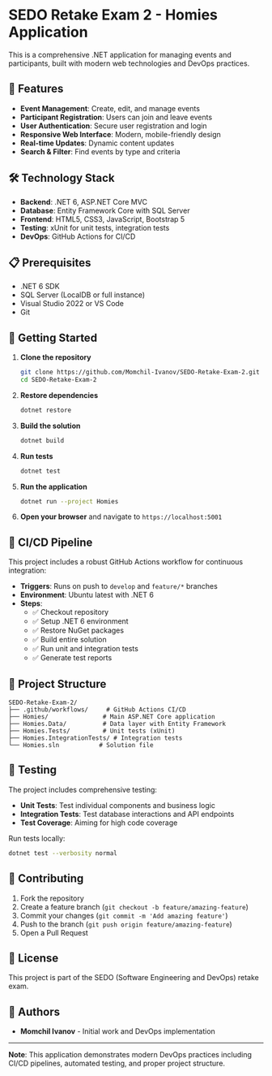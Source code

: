 # SEDO Retake Exam 2 - Homies Application

This is a comprehensive .NET application for managing events and participants, built with modern web technologies and DevOps practices.

## 🚀 Features

- **Event Management**: Create, edit, and manage events
- **Participant Registration**: Users can join and leave events
- **User Authentication**: Secure user registration and login
- **Responsive Web Interface**: Modern, mobile-friendly design
- **Real-time Updates**: Dynamic content updates
- **Search & Filter**: Find events by type and criteria

## 🛠️ Technology Stack

- **Backend**: .NET 6, ASP.NET Core MVC
- **Database**: Entity Framework Core with SQL Server
- **Frontend**: HTML5, CSS3, JavaScript, Bootstrap 5
- **Testing**: xUnit for unit tests, integration tests
- **DevOps**: GitHub Actions for CI/CD

## 📋 Prerequisites

- .NET 6 SDK
- SQL Server (LocalDB or full instance)
- Visual Studio 2022 or VS Code
- Git

## 🚀 Getting Started

1. **Clone the repository**
   ```bash
   git clone https://github.com/Momchil-Ivanov/SEDO-Retake-Exam-2.git
   cd SEDO-Retake-Exam-2
   ```

2. **Restore dependencies**
   ```bash
   dotnet restore
   ```

3. **Build the solution**
   ```bash
   dotnet build
   ```

4. **Run tests**
   ```bash
   dotnet test
   ```

5. **Run the application**
   ```bash
   dotnet run --project Homies
   ```

6. **Open your browser** and navigate to `https://localhost:5001`

## 🔄 CI/CD Pipeline

This project includes a robust GitHub Actions workflow for continuous integration:

- **Triggers**: Runs on push to `develop` and `feature/*` branches
- **Environment**: Ubuntu latest with .NET 6
- **Steps**:
  - ✅ Checkout repository
  - ✅ Setup .NET 6 environment
  - ✅ Restore NuGet packages
  - ✅ Build entire solution
  - ✅ Run unit and integration tests
  - ✅ Generate test reports

## 📁 Project Structure

```
SEDO-Retake-Exam-2/
├── .github/workflows/     # GitHub Actions CI/CD
├── Homies/               # Main ASP.NET Core application
├── Homies.Data/          # Data layer with Entity Framework
├── Homies.Tests/         # Unit tests (xUnit)
├── Homies.IntegrationTests/ # Integration tests
└── Homies.sln           # Solution file
```

## 🧪 Testing

The project includes comprehensive testing:

- **Unit Tests**: Test individual components and business logic
- **Integration Tests**: Test database interactions and API endpoints
- **Test Coverage**: Aiming for high code coverage

Run tests locally:
```bash
dotnet test --verbosity normal
```

## 📝 Contributing

1. Fork the repository
2. Create a feature branch (`git checkout -b feature/amazing-feature`)
3. Commit your changes (`git commit -m 'Add amazing feature'`)
4. Push to the branch (`git push origin feature/amazing-feature`)
5. Open a Pull Request

## 📄 License

This project is part of the SEDO (Software Engineering and DevOps) retake exam.

## 👥 Authors

- **Momchil Ivanov** - Initial work and DevOps implementation

---

**Note**: This application demonstrates modern DevOps practices including CI/CD pipelines, automated testing, and proper project structure.

